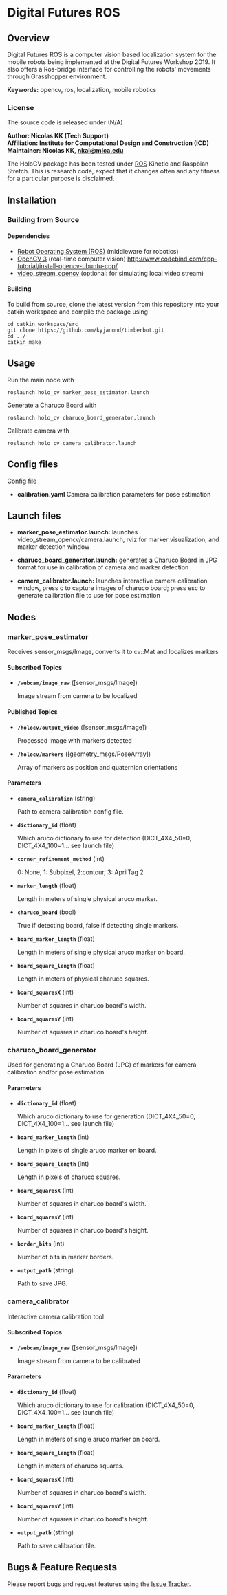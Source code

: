 # Digital Futures ROS

## Overview

Digital Futures ROS is a computer vision based localization system for the mobile robots being implemented at the Digital Futures Workshop 2019. It also offers a Ros-bridge interface for controlling the robots' movements through Grasshopper environment.

**Keywords:** opencv, ros, localization, mobile robotics

### License

The source code is released under (N/A)

**Author: Nicolas KK (Tech Support) <br />
Affiliation: Institute for Computational Design and Construction (ICD) <br />
Maintainer: Nicolas KK, nkal@mica.edu**

The HoloCV package has been tested under [ROS] Kinetic and Raspbian Stretch. This is research code, expect that it changes often and any fitness for a particular purpose is disclaimed.


## Installation


### Building from Source

#### Dependencies

- [Robot Operating System (ROS)](http://wiki.ros.org) (middleware for robotics)
- [OpenCV 3] (real-time computer vision)
		http://www.codebind.com/cpp-tutorial/install-opencv-ubuntu-cpp/
- [video_stream_opencv] (optional: for simulating local video stream)

#### Building

To build from source, clone the latest version from this repository into your catkin workspace and compile the package using

	cd catkin_workspace/src
	git clone https://github.com/kyjanond/timberbot.git
	cd ../
	catkin_make


## Usage


Run the main node with

	roslaunch holo_cv marker_pose_estimator.launch

Generate a Charuco Board with

	roslaunch holo_cv charuco_board_generator.launch

Calibrate camera with

	roslaunch holo_cv camera_calibrator.launch

## Config files

Config file

* **calibration.yaml** Camera calibration parameters for pose estimation


## Launch files

* **marker_pose_estimator.launch:** launches video_stream_opencv/camera.launch, rviz for marker visualization, and marker detection window

* **charuco_board_generator.launch:** generates a Charuco Board in JPG format for use in calibration of camera and marker detection

* **camera_calibrator.launch:** launches interactive camera calibration window, press c to capture images of charuco board; press esc to generate calibration file to use for pose estimation


## Nodes

### marker_pose_estimator

Receives sensor_msgs/Image, converts it to cv::Mat and localizes markers


#### Subscribed Topics

* **`/webcam/image_raw`** ([sensor_msgs/Image])

	Image stream from camera to be localized


#### Published Topics

* **`/holocv/output_video`** ([sensor_msgs/Image])

	Processed image with markers detected

* **`/holocv/markers`** ([geometry_msgs/PoseArray])

	Array of markers as position and quaternion orientations


#### Parameters


* **`camera_calibration`** (string)

	Path to camera calibration config file.

* **`dictionary_id`** (float)

	Which aruco dictionary to use for detection (DICT_4X4_50=0, DICT_4X4_100=1... see launch file)

* **`corner_refinement_method`** (int)

	0: None, 1: Subpixel, 2:contour, 3: AprilTag 2

* **`marker_length`** (float)

	Length in meters of single physical aruco marker.

* **`charuco_board`** (bool)

    True if detecting board, false if detecting single markers.

* **`board_marker_length`** (float)

    Length in meters of single physical aruco marker on board.

* **`board_square_length`** (float)

    Length in meters of physical charuco squares.

* **`board_squaresX`** (int)

    Number of squares in charuco board's width.

* **`board_squaresY`** (int)

    Number of squares in charuco board's height.


### charuco_board_generator

Used for generating a Charuco Board (JPG) of markers for camera calibration and/or pose estimation


#### Parameters



* **`dictionary_id`** (float)

	Which aruco dictionary to use for generation (DICT_4X4_50=0, DICT_4X4_100=1... see launch file)

* **`board_marker_length`** (int)

    Length in pixels of single aruco marker on board.

* **`board_square_length`** (int)

    Length in pixels of charuco squares.

* **`board_squaresX`** (int)

    Number of squares in charuco board's width.

* **`board_squaresY`** (int)

    Number of squares in charuco board's height.

* **`border_bits`** (int)

    Number of bits in marker borders.

* **`output_path`** (string)

    Path to save JPG.




### camera_calibrator

Interactive camera calibration tool


#### Subscribed Topics

* **`/webcam/image_raw`** ([sensor_msgs/Image])

	Image stream from camera to be calibrated


#### Parameters


* **`dictionary_id`** (float)

	Which aruco dictionary to use for calibration (DICT_4X4_50=0, DICT_4X4_100=1... see launch file)

* **`board_marker_length`** (float)

    Length in meters of single aruco marker on board.

* **`board_square_length`** (float)

    Length in meters of charuco squares.

* **`board_squaresX`** (int)

    Number of squares in charuco board's width.

* **`board_squaresY`** (int)

    Number of squares in charuco board's height.


* **`output_path`** (string)

    Path to save calibration file.




## Bugs & Feature Requests

Please report bugs and request features using the [Issue Tracker](https://github.com/kyjanond/timberbot/issues).


[ROS]: http://www.ros.org
[rviz]: http://wiki.ros.org/rviz
[OpenCV 3]: https://opencv.org/
[video_stream_opencv]: https://github.com/ros-drivers/video_stream_opencv